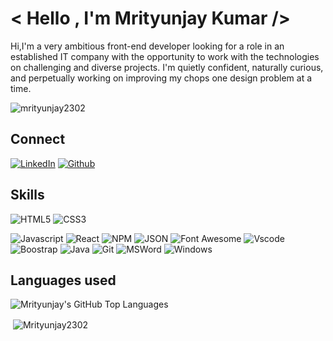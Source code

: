 # **\< Hello , I'm Mrityunjay Kumar \/>**
Hi,I'm a very ambitious front-end developer looking for a role in an established IT company with the opportunity to work with the technologies on challenging and diverse projects. I'm quietly confident, naturally curious, and perpetually working on improving my chops one design problem at a time.

<p align="left"> <img src="https://komarev.com/ghpvc/?username=mrityunjay2302&label=Profile%20views&color=0e75b6&style=flat" alt="mrityunjay2302" /> </p>

## Connect
[![LinkedIn](https://img.shields.io/badge/LinkedIn-0077B5?style=for-the-badge&logo=linkedin&logoColor=white)](https://www.linkedin.com/in/mrityunjay2302/)
[![Github](https://img.shields.io/badge/GitHub-100000?style=for-the-badge&logo=github&logoColor=white)](https://github.com/Mrityunjay2302)


## Skills
![HTML5](https://img.shields.io/badge/HTML5-E34F26?style=for-the-badge&logo=html5&logoColor=white)
![CSS3](https://img.shields.io/badge/CSS3-1572B6?style=for-the-badge&logo=css3&logoColor=white)

![Javascript](https://img.shields.io/badge/JavaScript-323330?style=for-the-badge&logo=javascript&logoColor=F7DF1E)
![React](https://img.shields.io/badge/React-20232A?style=for-the-badge&logo=react&logoColor=61DAFB)
![NPM](https://img.shields.io/badge/npm-CB3837?style=for-the-badge&logo=npm&logoColor=white)
![JSON](https://img.shields.io/badge/json-5E5C5C?style=for-the-badge&logo=json&logoColor=white)
![Font Awesome](https://img.shields.io/badge/Font_Awesome-339AF0?style=for-the-badge&logo=fontawesome&logoColor=white)
![Vscode](https://img.shields.io/badge/Visual_Studio_Code-0078D4?style=for-the-badge&logo=visual%20studio%20code&logoColor=white)
![Boostrap](https://img.shields.io/badge/Bootstrap-563D7C?style=for-the-badge&logo=bootstrap&logoColor=white)
![Java](https://img.shields.io/badge/Java-ED8B00?style=for-the-badge&logo=java&logoColor=white)
![Git](https://img.shields.io/badge/GIT-E44C30?style=for-the-badge&logo=git&logoColor=white)
![MSWord](https://img.shields.io/badge/Microsoft_Word-2B579A?style=for-the-badge&logo=microsoft-word&logoColor=white)
![Windows](https://img.shields.io/badge/Windows-0078D6?style=for-the-badge&logo=windows&logoColor=white)



## Languages used
<img alt="Mrityunjay's GitHub Top Languages" src="https://github-readme-stats-anuraghazra1.vercel.app/api/top-langs/?username=Mrityunjay2302&langs_count=10&layout=compact&theme=radical" /> <p>&nbsp;<img align="center" src="https://github-readme-stats.vercel.app/api?username=Mrityunjay2302&show_icons=true&theme=radical&locale=en" alt="Mrityunjay2302" /></p>
